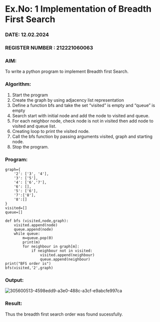 # Ex.No: 1  Implementation of Breadth First Search 
### DATE:    12.02.2024                                                                        
### REGISTER NUMBER : 212221060063
### AIM: 
To write a python program to implement Breadth first Search. 
### Algorithm:
1. Start the program
2. Create the graph by using adjacency list representation
3. Define a function bfs and take the set “visited” is empty and “queue” is empty
4. Search start with initial node and add the node to visited and queue.
5. For each neighbor node, check node is not in visited then add node to visited and queue list.
6.  Creating loop to print the visited node.
7.   Call the bfs function by passing arguments visited, graph and starting node.
8.   Stop the program.
### Program:
```
graph={
    '2': ['3', '4'],
    '3': ['5'],
    '4': ['6','7'],
    '6': [],
    '5': ['6'],
    '7':['8'],
    '8':[]
}
visited=[]
queue=[]

def bfs (visited,node,graph):
    visited.append(node)
    queue.append(node)
    while queue:
        m=queue.pop(0)
        print(m)
        for neighbour in graph[m]:
            if neighbour not in visited:
                visited.append(neighbour)
                queue.append(neighbour)
print("BFS order is")
bfs(visited,'2',graph)
```
### Output:

![305600513-4598edd9-a3e0-488c-a3cf-e9abcfe997ca](https://github.com/gokulvenkatesan31/AI_Lab_2023-24/assets/123715763/5102cca1-fcb3-41d6-8e7d-2b105f89c931)


### Result:
Thus the breadth first search order was found sucessfully.
